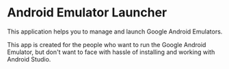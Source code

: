 # Android Emulator Launcher
This application helps you to manage and launch Google Android Emulators.

This app is created for the people who want to run the Google Android Emulator, but don't want to face with hassle of installing and working with Android Studio.


